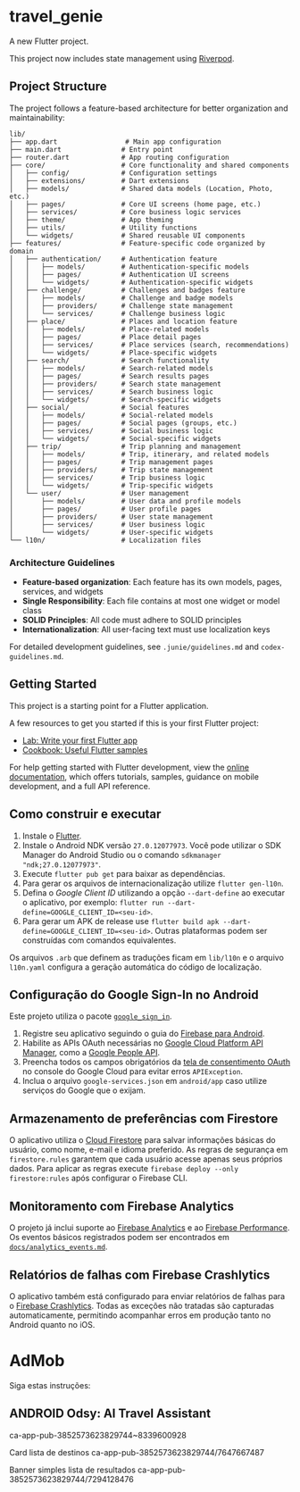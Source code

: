 # travel_genie

A new Flutter project.

This project now includes state management using [Riverpod](https://riverpod.dev).

## Project Structure

The project follows a feature-based architecture for better organization and maintainability:

```
lib/
├── app.dart                 # Main app configuration
├── main.dart               # Entry point
├── router.dart             # App routing configuration
├── core/                   # Core functionality and shared components
│   ├── config/             # Configuration settings
│   ├── extensions/         # Dart extensions
│   ├── models/             # Shared data models (Location, Photo, etc.)
│   ├── pages/              # Core UI screens (home page, etc.)
│   ├── services/           # Core business logic services
│   ├── theme/              # App theming
│   ├── utils/              # Utility functions
│   └── widgets/            # Shared reusable UI components
├── features/               # Feature-specific code organized by domain
│   ├── authentication/     # Authentication feature
│   │   ├── models/         # Authentication-specific models
│   │   ├── pages/          # Authentication UI screens
│   │   └── widgets/        # Authentication-specific widgets
│   ├── challenge/          # Challenges and badges feature
│   │   ├── models/         # Challenge and badge models
│   │   ├── providers/      # Challenge state management
│   │   └── services/       # Challenge business logic
│   ├── place/              # Places and location feature
│   │   ├── models/         # Place-related models
│   │   ├── pages/          # Place detail pages
│   │   ├── services/       # Place services (search, recommendations)
│   │   └── widgets/        # Place-specific widgets
│   ├── search/             # Search functionality
│   │   ├── models/         # Search-related models
│   │   ├── pages/          # Search results pages
│   │   ├── providers/      # Search state management
│   │   ├── services/       # Search business logic
│   │   └── widgets/        # Search-specific widgets
│   ├── social/             # Social features
│   │   ├── models/         # Social-related models
│   │   ├── pages/          # Social pages (groups, etc.)
│   │   ├── services/       # Social business logic
│   │   └── widgets/        # Social-specific widgets
│   ├── trip/               # Trip planning and management
│   │   ├── models/         # Trip, itinerary, and related models
│   │   ├── pages/          # Trip management pages
│   │   ├── providers/      # Trip state management
│   │   ├── services/       # Trip business logic
│   │   └── widgets/        # Trip-specific widgets
│   └── user/               # User management
│       ├── models/         # User data and profile models
│       ├── pages/          # User profile pages
│       ├── providers/      # User state management
│       ├── services/       # User business logic
│       └── widgets/        # User-specific widgets
└── l10n/                   # Localization files
```

### Architecture Guidelines

- **Feature-based organization**: Each feature has its own models, pages, services, and widgets
- **Single Responsibility**: Each file contains at most one widget or model class
- **SOLID Principles**: All code must adhere to SOLID principles
- **Internationalization**: All user-facing text must use localization keys

For detailed development guidelines, see `.junie/guidelines.md` and `codex-guidelines.md`.

## Getting Started

This project is a starting point for a Flutter application.

A few resources to get you started if this is your first Flutter project:

- [Lab: Write your first Flutter app](https://docs.flutter.dev/get-started/codelab)
- [Cookbook: Useful Flutter samples](https://docs.flutter.dev/cookbook)

For help getting started with Flutter development, view the
[online documentation](https://docs.flutter.dev/), which offers tutorials,
samples, guidance on mobile development, and a full API reference.

## Como construir e executar

1. Instale o [Flutter](https://docs.flutter.dev/get-started/install).
2. Instale o Android NDK versão `27.0.12077973`. Você pode utilizar o SDK Manager do Android Studio ou o comando `sdkmanager "ndk;27.0.12077973"`.
3. Execute `flutter pub get` para baixar as dependências.
4. Para gerar os arquivos de internacionalização utilize `flutter gen-l10n`.
5. Defina o *Google Client ID* utilizando a opção `--dart-define` ao executar o aplicativo, por exemplo:
   `flutter run --dart-define=GOOGLE_CLIENT_ID=<seu-id>`.
6. Para gerar um APK de release use `flutter build apk --dart-define=GOOGLE_CLIENT_ID=<seu-id>`. Outras plataformas podem ser construídas com comandos equivalentes.

Os arquivos `.arb` que definem as traduções ficam em `lib/l10n` e o arquivo `l10n.yaml` configura a geração automática do código de localização.

## Configuração do Google Sign-In no Android

Este projeto utiliza o pacote [`google_sign_in`](https://pub.dev/packages/google_sign_in).

1. Registre seu aplicativo seguindo o guia do [Firebase para Android](https://firebase.google.com/docs/android/setup).
2. Habilite as APIs OAuth necessárias no [Google Cloud Platform API Manager](https://console.developers.google.com/), como a [Google People API](https://developers.google.com/people/).
3. Preencha todos os campos obrigatórios da [tela de consentimento OAuth](https://console.developers.google.com/apis/credentials/consent) no console do Google Cloud para evitar erros `APIException`.
4. Inclua o arquivo `google-services.json` em `android/app` caso utilize serviços do Google que o exijam.

## Armazenamento de preferências com Firestore

O aplicativo utiliza o [Cloud Firestore](https://firebase.google.com/docs/firestore) para salvar informações básicas do usuário, como nome, e-mail e idioma preferido. As regras de segurança em `firestore.rules` garantem que cada usuário acesse apenas seus próprios dados. Para aplicar as regras execute `firebase deploy --only firestore:rules` após configurar o Firebase CLI.

## Monitoramento com Firebase Analytics

O projeto já inclui suporte ao [Firebase Analytics](https://firebase.google.com/docs/analytics) e ao [Firebase Performance](https://firebase.google.com/docs/perf-mon). Os eventos básicos registrados podem ser encontrados em [`docs/analytics_events.md`](docs/analytics_events.md).

## Relatórios de falhas com Firebase Crashlytics

O aplicativo também está configurado para enviar relatórios de falhas para o
[Firebase Crashlytics](https://firebase.google.com/products/crashlytics). Todas
as exceções não tratadas são capturadas automaticamente, permitindo acompanhar
erros em produção tanto no Android quanto no iOS.

# AdMob
Siga estas instruções:

## ANDROID Odsy: AI Travel Assistant
ca-app-pub-3852573623829744~8339600928

Card lista de destinos
ca-app-pub-3852573623829744/7647667487

Banner simples lista de resultados
ca-app-pub-3852573623829744/7294128476
